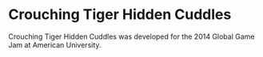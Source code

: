 Crouching Tiger Hidden Cuddles
========================

Crouching Tiger Hidden Cuddles was developed for the 2014 Global Game Jam at American University. 
